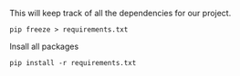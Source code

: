 This will keep track of all the dependencies for our project.
```
pip freeze > requirements.txt
```
Insall all packages 
```
pip install -r requirements.txt
```